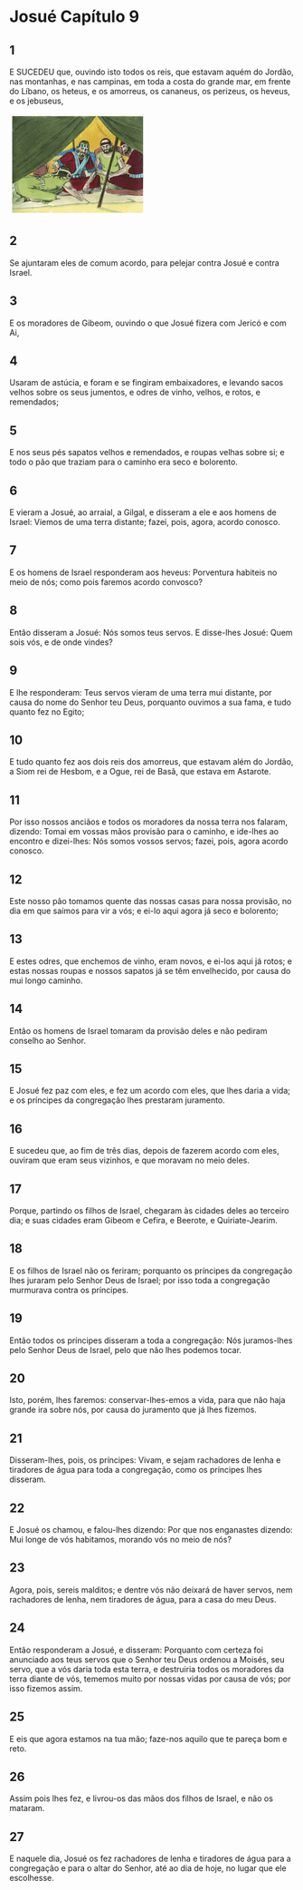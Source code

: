 # Josué Capítulo 9

## 1
E SUCEDEU que, ouvindo isto todos os reis, que estavam aquém do Jordão, nas montanhas, e nas campinas, em toda a costa do grande mar, em frente do Líbano, os heteus, e os amorreus, os cananeus, os perizeus, os heveus, e os jebuseus,

![](../.img/Js/09/1-0.jpg)

## 2
Se ajuntaram eles de comum acordo, para pelejar contra Josué e contra Israel.

## 3
E os moradores de Gibeom, ouvindo o que Josué fizera com Jericó e com Ai,

## 4
Usaram de astúcia, e foram e se fingiram embaixadores, e levando sacos velhos sobre os seus jumentos, e odres de vinho, velhos, e rotos, e remendados;

## 5
E nos seus pés sapatos velhos e remendados, e roupas velhas sobre si; e todo o pão que traziam para o caminho era seco e bolorento.

## 6
E vieram a Josué, ao arraial, a Gilgal, e disseram a ele e aos homens de Israel: Viemos de uma terra distante; fazei, pois, agora, acordo conosco.

## 7
E os homens de Israel responderam aos heveus: Porventura habiteis no meio de nós; como pois faremos acordo convosco?

## 8
Então disseram a Josué: Nós somos teus servos. E disse-lhes Josué: Quem sois vós, e de onde vindes?

## 9
E lhe responderam: Teus servos vieram de uma terra mui distante, por causa do nome do Senhor teu Deus, porquanto ouvimos a sua fama, e tudo quanto fez no Egito;

## 10
E tudo quanto fez aos dois reis dos amorreus, que estavam além do Jordão, a Siom rei de Hesbom, e a Ogue, rei de Basã, que estava em Astarote.

## 11
Por isso nossos anciãos e todos os moradores da nossa terra nos falaram, dizendo: Tomai em vossas mãos provisão para o caminho, e ide-lhes ao encontro e dizei-lhes: Nós somos vossos servos; fazei, pois, agora acordo conosco.

## 12
Este nosso pão tomamos quente das nossas casas para nossa provisão, no dia em que saímos para vir a vós; e ei-lo aqui agora já seco e bolorento;

## 13
E estes odres, que enchemos de vinho, eram novos, e ei-los aqui já rotos; e estas nossas roupas e nossos sapatos já se têm envelhecido, por causa do mui longo caminho.

## 14
Então os homens de Israel tomaram da provisão deles e não pediram conselho ao Senhor.

## 15
E Josué fez paz com eles, e fez um acordo com eles, que lhes daria a vida; e os príncipes da congregação lhes prestaram juramento.

## 16
E sucedeu que, ao fim de três dias, depois de fazerem acordo com eles, ouviram que eram seus vizinhos, e que moravam no meio deles.

## 17
Porque, partindo os filhos de Israel, chegaram às cidades deles ao terceiro dia; e suas cidades eram Gibeom e Cefira, e Beerote, e Quiriate-Jearim.

## 18
E os filhos de Israel não os feriram; porquanto os príncipes da congregação lhes juraram pelo Senhor Deus de Israel; por isso toda a congregação murmurava contra os príncipes.

## 19
Então todos os príncipes disseram a toda a congregação: Nós juramos-lhes pelo Senhor Deus de Israel, pelo que não lhes podemos tocar.

## 20
Isto, porém, lhes faremos: conservar-lhes-emos a vida, para que não haja grande ira sobre nós, por causa do juramento que já lhes fizemos.

## 21
Disseram-lhes, pois, os príncipes: Vivam, e sejam rachadores de lenha e tiradores de água para toda a congregação, como os príncipes lhes disseram.

## 22
E Josué os chamou, e falou-lhes dizendo: Por que nos enganastes dizendo: Mui longe de vós habitamos, morando vós no meio de nós?

## 23
Agora, pois, sereis malditos; e dentre vós não deixará de haver servos, nem rachadores de lenha, nem tiradores de água, para a casa do meu Deus.

## 24
Então responderam a Josué, e disseram: Porquanto com certeza foi anunciado aos teus servos que o Senhor teu Deus ordenou a Moisés, seu servo, que a vós daria toda esta terra, e destruiria todos os moradores da terra diante de vós, tememos muito por nossas vidas por causa de vós; por isso fizemos assim.

## 25
E eis que agora estamos na tua mão; faze-nos aquilo que te pareça bom e reto.

## 26
Assim pois lhes fez, e livrou-os das mãos dos filhos de Israel, e não os mataram.

## 27
E naquele dia, Josué os fez rachadores de lenha e tiradores de água para a congregação e para o altar do Senhor, até ao dia de hoje, no lugar que ele escolhesse.

